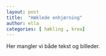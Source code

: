 ```yaml
---
layout: post
title:  "Hæklede enhjørning"
author: ella
categories: [ hækling , krea]
---
```


Her mangler vi både tekst og billeder. 
```